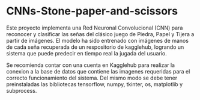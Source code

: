 # CNNs-Stone-paper-and-scissors
Este proyecto implementa una Red Neuronal Convolucional (CNN) para reconocer y clasificar las señas del clásico juego de Piedra, Papel y Tijera a partir de imágenes.
El modelo ha sido entrenado con imágenes de manos de cada seña recuperada de un respositorio de  kagglehub, logrando un sistema que puede predecir en tiempo real la jugada del usuario.

Se recomienda contar con una cuenta en Kagglehub para realizar la conexion a la base de datos que contiene las imagenes requeridas para el correcto funcionamiento del sistema. Del mismo modo se debe tener preinstaladas las bibliotecas tensorflow, numpy, tkinter, os, matplotlib y subprocess.